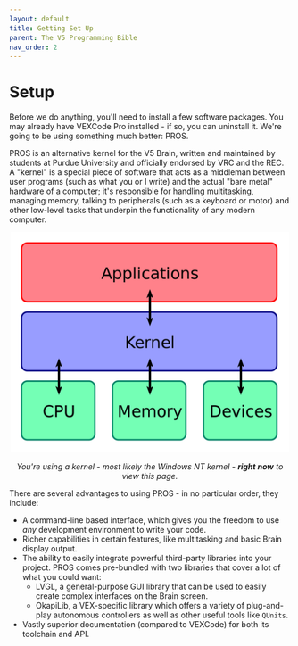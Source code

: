 ```yaml
---
layout: default
title: Getting Set Up
parent: The V5 Programming Bible
nav_order: 2
---
```


# Setup

Before we do anything, you'll need to install a few software packages. You may already have VEXCode Pro installed - if so, you can uninstall it. We're going to be using something much better: PROS.

PROS is an alternative kernel for the V5 Brain, written and maintained by students at Purdue University and officially endorsed by VRC and the REC. A "kernel" is a special piece of software that acts as a middleman between user programs (such as what you or I write) and the actual "bare metal" hardware of a computer; it's responsible for handling multitasking, managing memory, talking to peripherals (such as a keyboard or motor) and other low-level tasks that underpin the functionality of any modern computer.

<p style="text-align:center">
<img src="../media/example_kernel_diagram.png" width="500" height="395"></p>
<p style="text-align:center"><i>You're using a kernel - most likely the Windows NT kernel - <b>right now</b> to view this page.</i></p>

There are several advantages to using PROS - in no particular order, they include:

- A command-line based interface, which gives you the freedom to use *any* development environment to write your code.
- Richer capabilities in certain features, like multitasking and basic Brain display output. 
- The ability to easily integrate powerful third-party libraries into your project. PROS comes pre-bundled with two libraries that cover a lot of what you could want:
  - LVGL, a general-purpose GUI library that can be used to easily create complex interfaces on the Brain screen.
  - OkapiLib, a VEX-specific library which offers a variety of plug-and-play autonomous controllers as well as other useful tools like `QUnits`.
- Vastly superior documentation (compared to VEXCode) for both its toolchain and API.